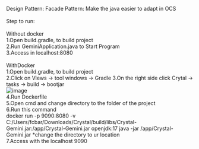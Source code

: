 Design Pattern:
Facade Pattern: Make the java easier to adapt in OCS<br>
<br>Step to run:<br>
<br>Without docker<br>
1.Open build.gradle, to build project<br>
2.Run GeminiApplication.java to Start Program<br>
3.Access in localhost:8080<br>
<br>WithDocker<br>
1.Open build.gradle, to build project<br>
2.Click on Views -> tool windows -> Gradle
3.On the right side click Crytal -> tasks -> build -> bootjar
<br>![image](https://github.com/ICT-Mahidol/heroes-backend/assets/143877039/9a828fae-2261-49c3-9309-ba2d0a0f918f)<br>
4.Run Dockerfile<br>
5.Open cmd and change directory to the folder of the project<br>
6.Run this command<br>
   docker run -p 9090:8080 -v C:/Users/fcbar/Downloads/Crystal/build/libs/Crystal-Gemini.jar:/app/Crystal-Gemini.jar openjdk:17 java -jar /app/Crystal-Gemini.jar *change the directory to ur location <br>
7.Access with the localhost 9090
